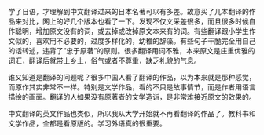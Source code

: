 学了日语，才理解到中文翻译过来的日本名著可以有多差。故意买了几本翻译的作品来对比，网上的好几个版本也看了一下。发现不仅文采差很多，而且很多时候自作聪明，增加原文没有的词，或去掉或改掉原文本来有的词。有些翻译跟小学生作文似的，喜欢用不必要的，过度多样化的，幼稚的辞藻。有些句子干脆完全用自己的话转述，违背了”忠于原著”的原则。很多翻译用词不雅，本来原文是庄重优雅的词汇，翻译后就带上乡土，俗气或者不尊重，缺乏礼貌的气息。

谁又知道是翻译的问题呢？很多中国人看了翻译的作品，以为本来就是那种感觉，而原作其实非常不一样。特别是文学作品，看的不只是故事情节，而是作者用语言描绘的画面。翻译的人如果没有原著者的文学造诣，是非常难接近原文的效果的。

中文翻译的英文作品也类似，所以我从大学开始就不再看翻译的作品了。教科书和文学作品，全都是看原版的。学习外语真的很重要。
